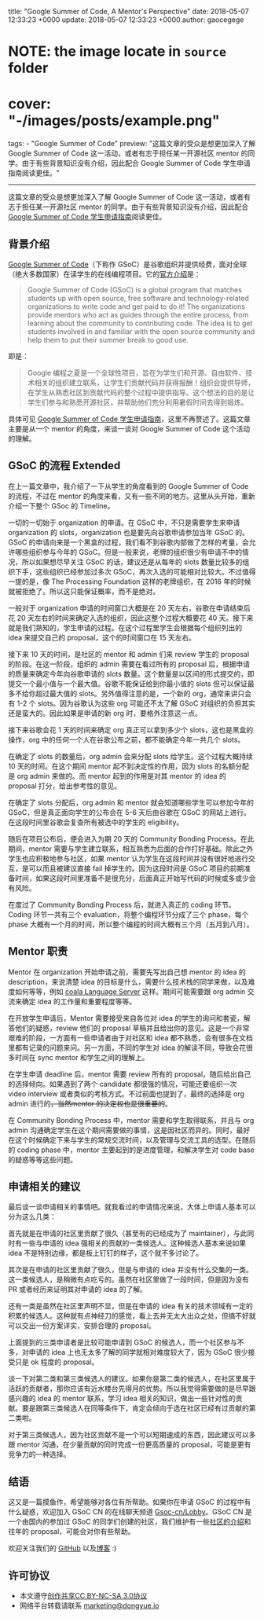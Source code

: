 title: "Google Summer of Code, A Mentor's Perspective"
date: 2018-05-07 12:33:23 +0000
update: 2018-05-07 12:33:23 +0000
author: gaocegege
# NOTE: the image locate in `source` folder
# cover: "-/images/posts/example.png"
tags:
    - "Google Summer of Code"
preview: "这篇文章的受众是想更加深入了解 Google Summer of Code 这一活动，或者有志于担任某一开源社区 mentor 的同学。由于有些背景知识没有介绍，因此配合 Google Summer of Code 学生申请指南阅读更佳。"

---

这篇文章的受众是想更加深入了解 Google Summer of Code 这一活动，或者有志于担任某一开源社区 mentor 的同学。由于有些背景知识没有介绍，因此配合 [Google Summer of Code 学生申请指南](https://zhuanlan.zhihu.com/p/27823910)阅读更佳。

## 背景介绍

[Google Summer of Code](https://developers.google.com/open-source/gsoc/)（下称作 GSoC）是谷歌组织并提供经费，面对全球（绝大多数国家）在读学生的在线编程项目。它的[官方介绍](http://write.flossmanuals.net/gsocstudentguide/what-is-google-summer-of-code/)是：

> Google Summer of Code (GSoC) is a global program that matches students up with open source, free software and technology-related organizations to write code and get paid to do it! The organizations provide mentors who act as guides through the entire process, from learning about the community to contributing code. The idea is to get students involved in and familiar with the open source community and help them to put their summer break to good use.

即是：

> Google 编程之夏是一个全球性项目，旨在为学生们和开源、自由软件、技术相关的组织建立联系，让学生们贡献代码并获得报酬！组织会提供导师，在学生从熟悉社区到贡献代码的整个过程中提供指导。这个想法的目的是让学生们参与和熟悉开源社区，并帮助他们充分利用暑假时间去得到锻炼。

具体可见 [Google Summer of Code 学生申请指南](https://zhuanlan.zhihu.com/p/27823910)，这里不再赘述了。这篇文章主要是从一个 mentor 的角度，来谈一谈对 Google Summer of Code 这个活动的理解。

## GSoC 的流程 Extended

在上一篇文章中，我介绍了一下从学生的角度看到的 Google Summer of Code 的流程，不过在 mentor 的角度来看，又有一些不同的地方。这里从头开始，重新介绍一下整个 GSoc 的 Timeline。

一切的一切始于 organization 的申请。在 GSoC 中，不只是需要学生来申请 organization 的 slots，organization 也是要先向谷歌申请参加当年 GSoC 的。GSoC 的申请向来是一个黑盒的过程，我们看不到谷歌内部做了怎样的考量，会允许哪些组织参与今年的 GSoC。但是一般来说，老牌的组织很少有申请不中的情况，所以如果想尽早关注 GSoC 的话，建议还是从每年的 slots 数量比较多的组织下手，这些组织已经参加过多次 GSoC，再次入选的可能相对比较大。不过值得一提的是，像 The Processing Foundation 这样的老牌组织，在 2016 年的时候就被拒绝了。所以这只能保证概率，而不是绝对。

一般对于 organization 申请的时间窗口大概是在 20 天左右，谷歌在申请结束后花 20 天左右的时间来确定入选的组织，因此这整个过程大概要花 40 天。接下来就是我们熟知的，学生申请的过程。在这个过程里学生会根据每个组织列出的 idea 来提交自己的 proposal，这个的时间窗口在 15 天左右。

接下来 10 天的时间，是社区的 mentor 和 admin 们来 review 学生的 proposal 的阶段。在这一阶段，组织的 admin 需要在看过所有的 proposal 后，根据申请的质量来确定今年向谷歌申请的 slots 数量。这个数量是以区间的形式提交的，即提交一个最小值与一个最大值。谷歌不能保证给到你最小值的 slots 但可以保证最多不给你超过最大值的 slots。另外值得注意的是，一个新的 org，通常来讲只会有 1-2 个 slots。因为谷歌认为这些 org 可能还不太了解 GSoC 对组织的负担其实还是蛮大的。因此如果是申请的新 org 时，要格外注意这一点。

接下来谷歌会花 1 天的时间来确定 org 真正可以拿到多少个 slots，这也是黑盒的操作，org 中的任何一个人在谷歌公布之前，都不能确定今年一共几个 slots。

在确定了 slots 的数量后，org admin 会来分配 slots 给学生。这个过程大概持续 10 天的时间。在这个期间 mentor 起不到决定性的作用，因为 slots 的名额分配是 org admin 来做的。而 mentor 起到的作用是对其 mentor 的 idea 的 proposal 打分，给出参考性的意见。

在确定了 slots 分配后，org admin 和 mentor 就会知道哪些学生可以参加今年的 GSoC，但是真正面向学生的公布会在 5-6 天后由谷歌在 GSoC 的网站上进行。在这段时间里谷歌会复查所有被选中的学生的 eligibility。

随后在项目公布后，便会进入为期 20 天的 Community Bonding Process。在此期间，mentor 需要与学生建立联系，相互熟悉为后面的合作打好基础。除此之外学生也应积极地参与社区，如果 mentor 认为学生在这段时间并没有很好地进行交互，是可以而且被建议直接 fail 掉学生的。因为这段时间是 GSoC 项目的前期准备时间，如果这段时间里准备不是很充分，后面真正开始写代码的时候或多或少会有风险。

在度过了 Community Bonding Process 后，就进入真正的 coding 环节。Coding 环节一共有三个 evaluation，将整个编程环节分成了三个 phase，每个 phase 大概有一个月的时间，所以整个编程的时间大概有三个月（五月到八月）。

## Mentor 职责

Mentor 在 organization 开始申请之前，需要先写出自己想 mentor 的 idea 的 description，来说清楚 idea 的目标是什么，需要什么技术栈的同学来做，以及难度如何等等，例如 [coala Language Server](https://projects.coala.io/#/projects?project=coala_language_server&lang=en) 这样。期间可能需要跟 org admin 交流来确定 idea 的工作量和重要程度等等。

在开放学生申请后，Mentor 需要接受来自各位对 idea 的学生的询问和套瓷，解答他们的疑惑，review 他们的 proposal 草稿并且给出你的意见。这是一个非常艰难的阶段，一方面有一些申请者由于对社区和 idea 都不熟悉，会有很多在文档里都有记录的问题来问。另一方面，不同的学生对 idea 的解读不同，导致会花很多时间在 sync mentor 和学生之间的理解上。

在学生申请 deadline 后，mentor 需要 review 所有的 proposal，随后给出自己的选择倾向。如果遇到了两个 candidate 都很强的情况，可能还要组织一次 video interview 或者类似的考核方式。不过前面也提到了，最终的选择是 org admin 进行的<del>，当然mentor 的决定权也是很重要的</del>。

在 Community Bonding Process 中，mentor 需要和学生取得联系，并且与 org admin 沟通确定学生在这个期间需要做的事情，这是因社区而异的。同时，最好在这个时候确定下来与学生的常规交流时间，以及管理与交流工具的选型。在随后的 coding phase 中，mentor 主要起到的是进度管理，和解决学生对 code base 的疑惑等等这些问题。

## 申请相关的建议

最后谈一谈申请相关的事情吧。就我看过的申请情况来说，大体上申请人基本可以分为这么几类：

首先就是在申请的社区里贡献了很久（甚至有的已经成为了 maintainer），与此同时有一些与申请的 idea 强相关的贡献的一类候选人。这种候选人基本来说如果 idea 不是特别边缘，都是板上钉钉的样子，这个就不多讨论了。

其次是在申请的社区里贡献了很久，但是与申请的 idea 并没有什么交集的一类。这一类候选人，是稍微有点吃亏的。虽然在社区里做了一段时间，但是因为没有 PR 或者经历来证明其对申请的 idea 的了解。

还有一类是虽然在社区里声明不显，但是在申请的 idea 有关的技术领域有一定的积累的候选人。这种就有点神经刀的感觉，看上去并无太大出众之处，但搞不好就可以交出一份方案详实，安排合理的 proposal。

上面提到的三类申请者是比较可能申请到 GSoC 的候选人，而一个社区参与不多，对申请的 idea 上也无太多了解的同学就相对难度较大了，因为 GSoC 很少接受只是 ok 程度的 proposal。

谈一下对第二类和第三类候选人的建议。如果你是第二类的候选人，在社区里属于活跃的贡献者，那你应该有近水楼台先得月的优势。所以我觉得需要做的是尽早跟感兴趣的 idea 的 mentor 联系，学习 idea 相关的知识，做出一些针对性的贡献。要是跟第三类候选人在同等条件下，肯定会倾向于选在社区已经有过贡献的第二类啦。

对于第三类候选人，因为社区贡献不是一个可以短期速成的东西，因此建议可以多跟 mentor 沟通，在少量贡献的同时完成一份更高质量的 proposal，可能是更有竞争力的一种选择。

## 结语

这又是一篇摸鱼作，希望能够对各位有所帮助。如果你在申请 GSoC 的过程中有什么疑惑，欢迎加入 GSoC CN 的在线聊天频道 [Gsoc-cn/Lobby](https://gitter.im/Gsoc-cn/Lobby)。GSoC CN 是一个由国内的参加过 GSoC 的同学们创建的社区，我们维护有一些[社区的介绍](https://github.com/gsoc-cn/gsoc-cn/tree/master/resources/organizations)和往年的 proposal，可能会对你有些帮助。

欢迎关注我们的 [GitHub](https://github.com/dyweb) 以及[博客](http://blog.dongyueweb.com/) :)

## 许可协议

- 本文遵守[创作共享CC BY-NC-SA 3.0协议](https://creativecommons.org/licenses/by-nc-sa/3.0/cn/)
- 网络平台转载请联系 <marketing@dongyue.io>
